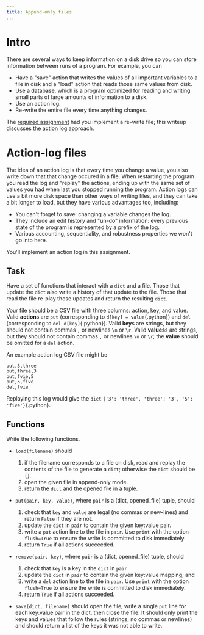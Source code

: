 ```yaml
---
title: Append-only files
...
```


# Intro

There are several ways to keep information on a disk drive so you can store information between runs of a program.  For example, you can

-   Have a "save" action that writes the values of all important variables to a file in disk and a "load" action that reads those same values from disk.
-   Use a database, which is a program optimized for reading and writing small parts of large amounts of information to a disk.
-   Use an action log.
-   Re-write the entire file every time anything changes.

The [required assignment](w12-write.html) had you implement a re-write file; this writeup discusses the action log approach.


# Action-log files

The idea of an action log is that every time you change a value, you also write down that that change occured in a file.
When restarting the program you read the log and "replay" the actions, ending up with the same set of values you had when last you stopped running the program.
Action logs can use a bit more disk space than other ways of writing files, and they can take a bit longer to load, but they have various advantages too, including:

-   You can't forget to save: changing a variable changes the log.
-   They include an edit history and "un-do" information: every previous state of the program is represented by a prefix of the log.
-   Various accounting, sequentiality, and robustness properties we won't go into here.

You'll implement an action log in this assignment.

## Task

Have a set of functions that interact with a `dict` and a file.
Those that update the `dict` also write a history of that update to the file.
Those that read the file re-play those updates and return the resulting `dict`.

Your file should be a CSV file with three columns: action, key, and value.
Valid **action**s are `put` (corresponding to `d[key] = value`{.python})
and `del` (corresponding to `del d[key]`{.python}).
Valid **key**s are strings, but they should not contain commas `,` or newlines `\n` or `\r`.
Valid **values**s are strings, but they should not contain commas `,` or newlines `\n` or `\r`;
the **value** should be omitted for a `del` action.

An example action log CSV file might be

````
put,3,three
put,three,3
put,fvie,5
put,5,five
del,fvie
````

Replaying this log would give the `dict` `{'3': 'three', 'three': '3', '5': 'five'}`{.python}.

## Functions

Write the following functions.

-   `load(filename)` should
    
    1.  if the filename corresponds to a file on disk, read and replay the contents of the file to generate a `dict`; otherwise the `dict` should be `{}`.
    2.  open the given file in append-only mode.
    3.  return the `dict` and the opened file in a tuple.

-   `put(pair, key, value)`, where `pair` is a (dict, opened_file) tuple, should
    
    1.  check that `key` and `value` are legal (no commas or new-lines) and return `False` if they are not.
    2.  update the `dict` in `pair` to contain the given key:value pair.
    3.  write a `put` action line to the file in `pair`.  Use `print` with the option `flush=True` to ensure the write is committed to disk immediately.
    4.  return `True` if all actions succeeded.

-   `remove(pair, key)`, where `pair` is a (dict, opened_file) tuple, should

    1.  check that `key` is a key in the `dict` in `pair`
    2.  update the `dict` in `pair` to contain the given key:value mapping; and
    3.  write a `del` action line to the file in `pair`.  Use `print` with the option `flush=True` to ensure the write is committed to disk immediately.
    4.  return `True` if all actions succeeded.

-   `save(dict, filename)` should open the file, write a single `put` line for each key:value pair in the dict, then close the file.
    It should only print the keys and values that follow the rules (strings, no commas or newlines)
    and should return a list of the keys it was not able to write.

